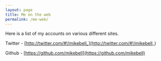 ```yaml
---
layout: page
title: Me on the web
permalink: /me-web/
---
```

Here is a list of my accounts on various different sites.

Twitter - [http://twitter.com/#!/mikebell_](http://twitter.com/#!/mikebell_)

Github - [https://github.com/mikebell](https://github.com/mikebell)
